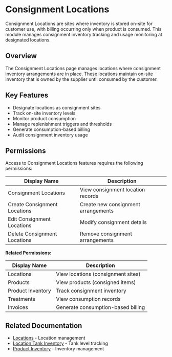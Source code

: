 # Consignment Locations

Consignment Locations are sites where inventory is stored on-site for customer use, with billing occurring only when product is consumed. This module manages consignment inventory tracking and usage monitoring at designated locations.

## Overview

The Consignment Locations page manages locations where consignment inventory arrangements are in place. These locations maintain on-site inventory that is owned by the supplier until consumed by the customer.

## Key Features

* Designate locations as consignment sites
* Track on-site inventory levels
* Monitor product consumption
* Manage replenishment triggers and thresholds
* Generate consumption-based billing
* Audit consignment inventory usage

## Permissions

Access to Consignment Locations features requires the following permissions:

| Display Name | Description |
|--------------|-------------|
| Consignment Locations | View consignment location records |
| Create Consignment Locations | Create new consignment arrangements |
| Edit Consignment Locations | Modify consignment details |
| Delete Consignment Locations | Remove consignment arrangements |

**Related Permissions:**

| Display Name | Description |
|--------------|-------------|
| Locations | View locations (consignment sites) |
| Products | View products (consigned items) |
| Product Inventory | Track consignment inventory |
| Treatments | View consumption records |
| Invoices | Generate consumption-based billing |

## Related Documentation

* [Locations](Locations.md) - Location management
* [Location Tank Inventory](../Product/LocationTankInventory.md) - Tank level tracking
* [Product Inventory](../Product/ProductInventory.md) - Inventory management

